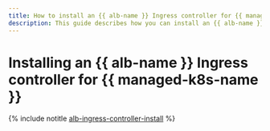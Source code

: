 ```yaml
---
title: How to install an {{ alb-name }} Ingress controller for {{ managed-k8s-name }}
description: This guide describes how you can install an {{ alb-name }} Ingress controller for {{ managed-k8s-name }}.
---
```


# Installing an {{ alb-name }} Ingress controller for {{ managed-k8s-name }}

{% include notitle [alb-ingress-controller-install](../../_includes/managed-kubernetes/alb-ingress-controller-install.md) %}